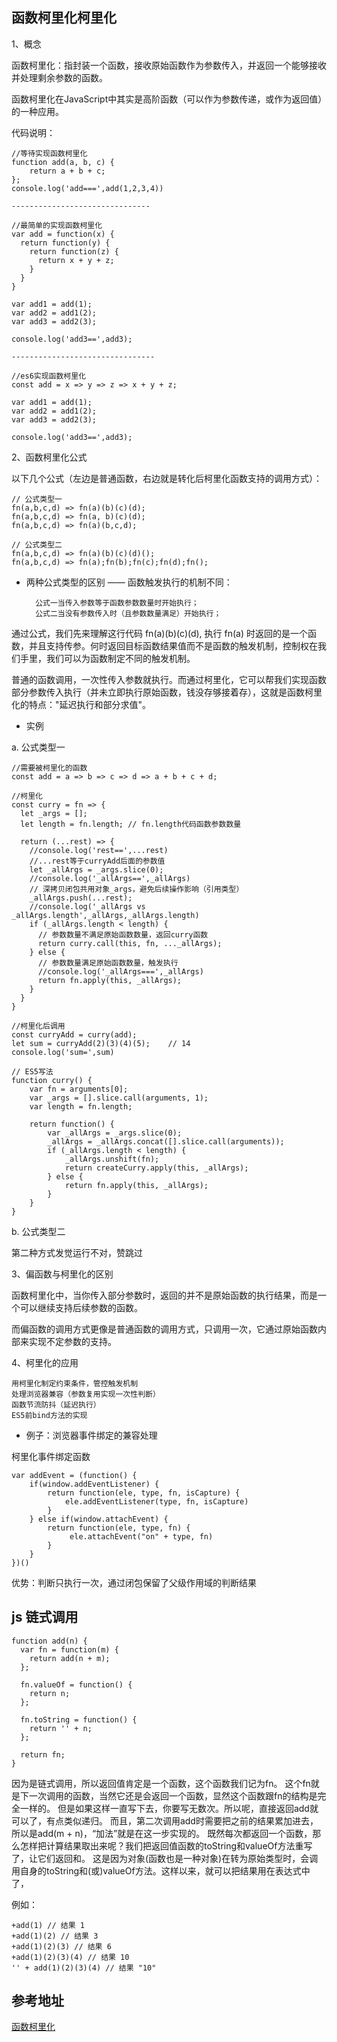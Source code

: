 ## 函数柯里化柯里化

1、概念

函数柯里化：指封装一个函数，接收原始函数作为参数传入，并返回一个能够接收并处理剩余参数的函数。

函数柯里化在JavaScript中其实是高阶函数（可以作为参数传递，或作为返回值）的一种应用。

代码说明：
    
    //等待实现函数柯里化
    function add(a, b, c) {
        return a + b + c;
    };
    console.log('add===',add(1,2,3,4))
    
    -------------------------------
    
    //最简单的实现函数柯里化
    var add = function(x) {
      return function(y) {
        return function(z) {
          return x + y + z;
        }
      }
    }

    var add1 = add(1);
    var add2 = add1(2);
    var add3 = add2(3);

    console.log('add3==',add3);
    
    --------------------------------
    
    //es6实现函数柯里化
    const add = x => y => z => x + y + z;

    var add1 = add(1);
    var add2 = add1(2);
    var add3 = add2(3);

    console.log('add3==',add3);


2、函数柯里化公式

以下几个公式（左边是普通函数，右边就是转化后柯里化函数支持的调用方式）：

    // 公式类型一
    fn(a,b,c,d) => fn(a)(b)(c)(d);
    fn(a,b,c,d) => fn(a, b)(c)(d);
    fn(a,b,c,d) => fn(a)(b,c,d);

    // 公式类型二
    fn(a,b,c,d) => fn(a)(b)(c)(d)();
    fn(a,b,c,d) => fn(a);fn(b);fn(c);fn(d);fn();

- 两种公式类型的区别 —— 函数触发执行的机制不同：

        公式一当传入参数等于函数参数数量时开始执行；
        公式二当没有参数传入时（且参数数量满足）开始执行；

通过公式，我们先来理解这行代码 fn(a)(b)(c)(d), 执行 fn(a) 时返回的是一个函数，并且支持传参。何时返回目标函数结果值而不是函数的触发机制，控制权在我们手里，我们可以为函数制定不同的触发机制。

普通的函数调用，一次性传入参数就执行。而通过柯里化，它可以帮我们实现函数部分参数传入执行（并未立即执行原始函数，钱没存够接着存），这就是函数柯里化的特点："延迟执行和部分求值"。

- 实例

a. 公式类型一

    //需要被柯里化的函数
    const add = a => b => c => d => a + b + c + d;

    //柯里化
    const curry = fn => {
      let _args = [];
      let length = fn.length; // fn.length代码函数参数数量

      return (...rest) => {
        //console.log('rest==',...rest)
        //...rest等于curryAdd后面的参数值
        let _allArgs = _args.slice(0);  
        //console.log('_allArgs==',_allArgs)
        // 深拷贝闭包共用对象_args，避免后续操作影响（引用类型）
        _allArgs.push(...rest);
        //console.log('_allArgs vs _allArgs.length',_allArgs,_allArgs.length)
        if (_allArgs.length < length) {
          // 参数数量不满足原始函数数量，返回curry函数
          return curry.call(this, fn, ..._allArgs);
        } else {
          // 参数数量满足原始函数数量，触发执行
          //console.log('_allArgs===',_allArgs)
          return fn.apply(this, _allArgs);
        }
      }
    }

    //柯里化后调用
    const curryAdd = curry(add);
    let sum = curryAdd(2)(3)(4)(5);    // 14
    console.log('sum=',sum) 

    // ES5写法
    function curry() {
        var fn = arguments[0];
        var _args = [].slice.call(arguments, 1);
        var length = fn.length;

        return function() {
            var _allArgs = _args.slice(0);
            _allArgs = _allArgs.concat([].slice.call(arguments));
            if (_allArgs.length < length) {
                _allArgs.unshift(fn);
                return createCurry.apply(this, _allArgs);
            } else {
                return fn.apply(this, _allArgs);
            }
        }
    }

b. 公式类型二

   第二种方式发觉运行不对，赞跳过



3、偏函数与柯里化的区别

函数柯里化中，当你传入部分参数时，返回的并不是原始函数的执行结果，而是一个可以继续支持后续参数的函数。

而偏函数的调用方式更像是普通函数的调用方式，只调用一次，它通过原始函数内部来实现不定参数的支持。


4、柯里化的应用

    用柯里化制定约束条件，管控触发机制
    处理浏览器兼容（参数复用实现一次性判断）
    函数节流防抖（延迟执行）
    ES5前bind方法的实现

- 例子：浏览器事件绑定的兼容处理

柯里化事件绑定函数

    var addEvent = (function() {
        if(window.addEventListener) {
            return function(ele, type, fn, isCapture) {
                ele.addEventListener(type, fn, isCapture)
            }
        } else if(window.attachEvent) {
            return function(ele, type, fn) {
                 ele.attachEvent("on" + type, fn)
            }
        }
    })()
 
 优势：判断只执行一次，通过闭包保留了父级作用域的判断结果




## js 链式调用

    function add(n) {
      var fn = function(m) {
        return add(n + m);
      };

      fn.valueOf = function() {
        return n;
      };

      fn.toString = function() {
        return '' + n;
      };

      return fn;
    }


因为是链式调用，所以返回值肯定是一个函数，这个函数我们记为fn。
这个fn就是下一次调用的函数，当然它还是会返回一个函数，显然这个函数跟fn的结构是完全一样的。
但是如果这样一直写下去，你要写无数次。所以呢，直接返回add就可以了，有点类似递归。
而且，第二次调用add时需要把之前的结果累加进去，所以是add(m + n)，“加法”就是在这一步实现的。
既然每次都返回一个函数，那么怎样把计算结果取出来呢？我们把返回值函数的toString和valueOf方法重写了，让它们返回和。
这是因为对象(函数也是一种对象)在转为原始类型时，会调用自身的toString和(或)valueOf方法。这样以来，就可以把结果用在表达式中了，

例如：

    +add(1) // 结果 1
    +add(1)(2) // 结果 3
    +add(1)(2)(3) // 结果 6
    +add(1)(2)(3)(4) // 结果 10
    '' + add(1)(2)(3)(4) // 结果 "10"


## 参考地址

[函数柯里化](https://segmentfault.com/a/1190000017981474)

